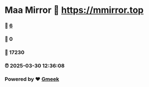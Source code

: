 # Maa Mirror :link: https://mmirror.top 
### :page_facing_up: [6](https://mmirror.top/tag.html) 
### :speech_balloon: 0 
### :hibiscus: 17230 
### :alarm_clock: 2025-03-30 12:36:08 
### Powered by :heart: [Gmeek](https://github.com/Meekdai/Gmeek)
